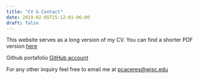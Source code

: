 ```yaml
---
title: "CV & Contact"
date: 2019-02-05T15:12:01-06:00
draft: false
---
```

This website serves as a long version of my CV. You can find a shorter PDF version [here](https://drive.google.com/open?id=16ADYB90-avodjuqj27oUyIYEfVc6BdPF)

Github portafolio [GitHub account](https://github.com/pabloinsente)

For any other inquiry feel free to email me at pcaceres@wisc.edu
